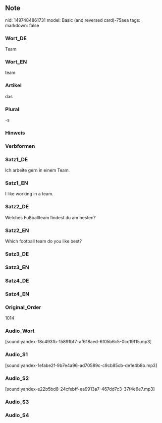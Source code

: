 ## Note
nid: 1497484861731
model: Basic (and reversed card)-75aea
tags: 
markdown: false

### Wort_DE
Team

### Wort_EN
team

### Artikel
das

### Plural
-s

### Hinweis


### Verbformen


### Satz1_DE
Ich arbeite gern in einem Team.

### Satz1_EN
I like working in a team.

### Satz2_DE
Welches Fußballteam findest du am besten?

### Satz2_EN
Which football team do you like best?

### Satz3_DE


### Satz3_EN


### Satz4_DE


### Satz4_EN


### Original_Order
1014

### Audio_Wort
[sound:yandex-18c493fb-15891bf7-af618aed-6f05b6c5-0cc19f15.mp3]

### Audio_S1
[sound:yandex-1efabe2f-9b7e4a96-ad70589c-c9cb85cb-de1e4b8b.mp3]

### Audio_S2
[sound:yandex-e22b5bd8-24cfebff-ea9913a7-467dd7c3-37f4e6e7.mp3]

### Audio_S3


### Audio_S4

